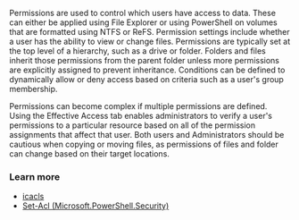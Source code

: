 Permissions are used to control which users have access to data. These can either be applied using File Explorer or using PowerShell on volumes that are formatted using NTFS or ReFS. Permission settings include whether a user has the ability to view or change files. Permissions are typically set at the top level of a hierarchy, such as a drive or folder. Folders and files inherit those permissions from the parent folder unless more permissions are explicitly assigned to prevent inheritance. Conditions can be defined to dynamically allow or deny access based on criteria such as a user's group membership.

Permissions can become complex if multiple permissions are defined. Using the Effective Access tab enables administrators to verify a user's permissions to a particular resource based on all of the permission assignments that affect that user. Both users and Administrators should be cautious when copying or moving files, as permissions of files and folder can change based on their target locations.

### Learn more

- [icacls](/windows-server/administration/windows-commands/icacls)
- [Set-Acl (Microsoft.PowerShell.Security)](/powershell/module/microsoft.powershell.security/)
